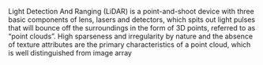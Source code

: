 Light Detection
 And Ranging (LiDAR) is a point-and-shoot device with
 three basic components of lens, lasers and detectors, which
 spits out light pulses that will bounce off the surroundings
 in the form of 3D points, referred to as “point clouds”. High
 sparseness and irregularity by nature and the absence of
 texture attributes are the primary characteristics of a point
 cloud, which is well distinguished from image array
